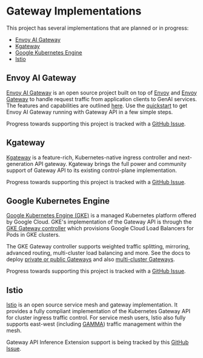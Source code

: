 # Gateway Implementations

This project has several implementations that are planned or in progress:

* [Envoy AI Gateway][1]
* [Kgateway][2]
* [Google Kubernetes Engine][3]
* [Istio][4]

[1]:#envoy-gateway
[2]:#kgateway
[3]:#google-kubernetes-engine
[4]:#istio

## Envoy AI Gateway

[Envoy AI Gateway][aigw-home] is an open source project built on top of 
[Envoy][envoy-org] and [Envoy Gateway][aigw-gateway] to handle request traffic 
from application clients to GenAI services. The features and capabilities are outlined [here][aigw-capabilities]. Use the [quickstart][aigw-quickstart] to get Envoy AI Gateway running with Gateway API in a few simple steps.

Progress towards supporting this project is tracked with a [GitHub
Issue](https://github.com/envoyproxy/ai-gateway/issues/423).

[aigw-home]:https://gateway.envoyproxy.io/
[envoy-org]:https://github.com/envoyproxy
[aigw-gateway]: https://gateway.envoyproxy.io/
[aigw-capabilities]:https://aigateway.envoyproxy.io/docs/capabilities/
[aigw-quickstart]:https://aigateway.envoyproxy.io/docs/capabilities/gateway-api-inference-extension

## Kgateway

[Kgateway](https://kgateway.dev/) is a feature-rich, Kubernetes-native
ingress controller and next-generation API gateway. Kgateway brings the
full power and community support of Gateway API to its existing control-plane
implementation.

Progress towards supporting this project is tracked with a [GitHub
Issue](https://github.com/kgateway-dev/kgateway/issues/10411).

## Google Kubernetes Engine

[Google Kubernetes Engine (GKE)][gke] is a managed Kubernetes platform offered
by Google Cloud. GKE's implementation of the Gateway API is through the [GKE
Gateway controller][gke-gateway] which provisions Google Cloud Load Balancers
for Pods in GKE clusters.

The GKE Gateway controller supports weighted traffic splitting, mirroring,
advanced routing, multi-cluster load balancing and more. See the docs to deploy
[private or public Gateways][gke-gateway-deploy] and also [multi-cluster
Gateways][gke-multi-cluster-gateway].

Progress towards supporting this project is tracked with a [GitHub
Issue](https://github.com/GoogleCloudPlatform/gke-gateway-api/issues/20).

[gke]:https://cloud.google.com/kubernetes-engine
[gke-gateway]:https://cloud.google.com/kubernetes-engine/docs/concepts/gateway-api
[gke-gateway-deploy]:https://cloud.google.com/kubernetes-engine/docs/how-to/deploying-gateways
[gke-multi-cluster-gateway]:https://cloud.google.com/kubernetes-engine/docs/how-to/deploying-multi-cluster-gateways

## Istio

[Istio](https://istio.io/) is an open source service mesh and gateway implementation.
It provides a fully compliant implementation of the Kubernetes Gateway API for cluster ingress traffic control. 
For service mesh users, Istio also fully supports east-west (including [GAMMA](https://gateway-api.sigs.k8s.io/mesh/)) traffic management within the mesh.

Gateway API Inference Extension support is being tracked by this [GitHub
Issue](https://github.com/istio/istio/issues/55768).
